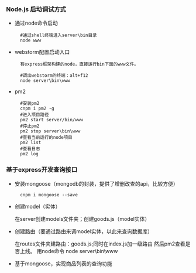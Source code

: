 ### Node.js	启动调试方式  #

- 通过node命令启动

		#通过shell终端进入server\bin目录
		node www
		
- webstorm配置启动入口

		有express框架构建的node，直接运行bin下面的www文件。
	
		#调出webstorm的终端：alt+f12
		node server\bin\www
- pm2

		#安装pm2
		cnpm i pm2 -g
		#进入项目路径
		pm2 start server/bin/www
		#停止pm2
		pm2 stop server\bin\www
		#查看当前运行的node项目
		pm2 list
		#查看日志
		pm2 log

### 基于express开发查询接口  #

- 安装mongoose（mongodb的封装，提供了增删改查的api，比较方便）

		cnpm i mongoose --save

- 创建model（实体）

	在server创建models文件夹；创建goods.js（model实体）

- 创建路由（要通过路由来调model实体，以此来查询数据库）

	在routes文件夹建路由：goods.js;同时在index.js加一级路由
	然后pm2查看是否上线。
	用node命令 node server\bin\www

- 基于mongoose，实现商品列表的查询功能
		
		
		